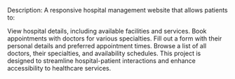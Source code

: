 Description:
A responsive hospital management website that allows patients to:

View hospital details, including available facilities and services.
Book appointments with doctors for various specialties.
Fill out a form with their personal details and preferred appointment times.
Browse a list of all doctors, their specialties, and availability schedules.
This project is designed to streamline hospital-patient interactions and enhance accessibility to healthcare services.
